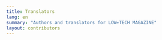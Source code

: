 ```yaml
---
title: Translators
lang: en
summary: "Authors and translators for LOW←TECH MAGAZINE"
layout: contributors
---
```




